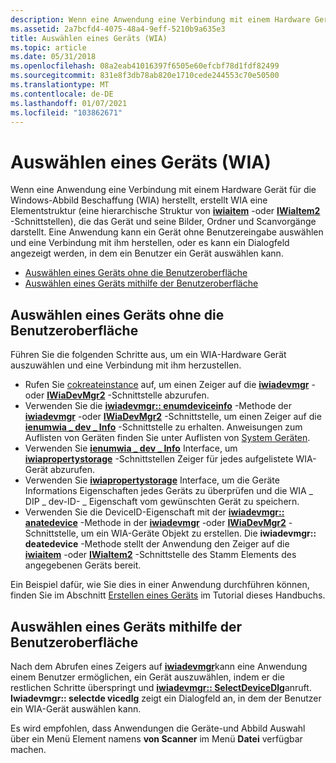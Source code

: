 ```yaml
---
description: Wenn eine Anwendung eine Verbindung mit einem Hardware Gerät für die Windows-Abbild Beschaffung (WIA) herstellt, erstellt WIA eine Elementstruktur (eine hierarchische Struktur von iwiaitem-oder IWiaItem2-Schnittstellen), die das Gerät und seine Bilder, Ordner und Scanvorgänge darstellt.
ms.assetid: 2a7bcfd4-4075-48a4-9eff-5210b9a635e3
title: Auswählen eines Geräts (WIA)
ms.topic: article
ms.date: 05/31/2018
ms.openlocfilehash: 08a2eab41016397f6505e60efcbf78d1fdf82499
ms.sourcegitcommit: 831e8f3db78ab820e1710cede244553c70e50500
ms.translationtype: MT
ms.contentlocale: de-DE
ms.lasthandoff: 01/07/2021
ms.locfileid: "103862671"
---
```

# <a name="selecting-a-device-wia"></a>Auswählen eines Geräts (WIA)

Wenn eine Anwendung eine Verbindung mit einem Hardware Gerät für die Windows-Abbild Beschaffung (WIA) herstellt, erstellt WIA eine Elementstruktur (eine hierarchische Struktur von [**iwiaitem**](/windows/desktop/api/wia_xp/nn-wia_xp-iwiaitem) -oder [**IWiaItem2**](-wia-iwiaitem2.md) -Schnittstellen), die das Gerät und seine Bilder, Ordner und Scanvorgänge darstellt. Eine Anwendung kann ein Gerät ohne Benutzereingabe auswählen und eine Verbindung mit ihm herstellen, oder es kann ein Dialogfeld angezeigt werden, in dem ein Benutzer ein Gerät auswählen kann.

-   [Auswählen eines Geräts ohne die Benutzeroberfläche](#selecting-a-device-without-the-ui)
-   [Auswählen eines Geräts mithilfe der Benutzeroberfläche](#selecting-a-device-with-the-ui)

## <a name="selecting-a-device-without-the-ui"></a>Auswählen eines Geräts ohne die Benutzeroberfläche

Führen Sie die folgenden Schritte aus, um ein WIA-Hardware Gerät auszuwählen und eine Verbindung mit ihm herzustellen.

-   Rufen Sie [cokreateinstance](/windows/win32/api/combaseapi/nf-combaseapi-cocreateinstance) auf, um einen Zeiger auf die [**iwiadevmgr**](/windows/desktop/api/wia_xp/nn-wia_xp-iwiadevmgr) -oder [**IWiaDevMgr2**](-wia-iwiadevmgr2.md) -Schnittstelle abzurufen.
-   Verwenden Sie die [**iwiadevmgr:: enumdeviceinfo**](/windows/desktop/api/wia_xp/nf-wia_xp-iwiadevmgr-enumdeviceinfo) -Methode der [**iwiadevmgr**](/windows/desktop/api/wia_xp/nn-wia_xp-iwiadevmgr) -oder [**IWiaDevMgr2**](-wia-iwiadevmgr2.md) -Schnittstelle, um einen Zeiger auf die [**ienumwia \_ dev \_ Info**](/windows/desktop/api/wia_xp/nn-wia_xp-ienumwia_dev_info) -Schnittstelle zu erhalten. Anweisungen zum Auflisten von Geräten finden Sie unter Auflisten von [System Geräten](-wia-enumerating-system-devices.md).
-   Verwenden Sie [**ienumwia \_ dev \_ Info**](/windows/desktop/api/wia_xp/nn-wia_xp-ienumwia_dev_info) Interface, um [**iwiapropertystorage**](/windows/desktop/api/wia_xp/nn-wia_xp-iwiapropertystorage) -Schnittstellen Zeiger für jedes aufgelistete WIA-Gerät abzurufen.
-   Verwenden Sie [**iwiapropertystorage**](/windows/desktop/api/wia_xp/nn-wia_xp-iwiapropertystorage) Interface, um die Geräte Informations Eigenschaften jedes Geräts zu überprüfen und die WIA \_ DIP \_ dev-ID- \_ Eigenschaft vom gewünschten Gerät zu speichern.
-   Verwenden Sie die DeviceID-Eigenschaft mit der [**iwiadevmgr:: anatedevice**](/windows/desktop/api/wia_xp/nf-wia_xp-iwiadevmgr-createdevice) -Methode in der [**iwiadevmgr**](/windows/desktop/api/wia_xp/nn-wia_xp-iwiadevmgr) -oder [**IWiaDevMgr2**](-wia-iwiadevmgr2.md) -Schnittstelle, um ein WIA-Geräte Objekt zu erstellen. Die **iwiadevmgr:: deatedevice** -Methode stellt der Anwendung den Zeiger auf die [**iwiaitem**](/windows/desktop/api/wia_xp/nn-wia_xp-iwiaitem) -oder [**IWiaItem2**](-wia-iwiaitem2.md) -Schnittstelle des Stamm Elements des angegebenen Geräts bereit.

Ein Beispiel dafür, wie Sie dies in einer Anwendung durchführen können, finden Sie im Abschnitt [Erstellen eines Geräts](-wia-creating-a-device.md) im Tutorial dieses Handbuchs.

## <a name="selecting-a-device-with-the-ui"></a>Auswählen eines Geräts mithilfe der Benutzeroberfläche

Nach dem Abrufen eines Zeigers auf [**iwiadevmgr**](/windows/desktop/api/wia_xp/nn-wia_xp-iwiadevmgr)kann eine Anwendung einem Benutzer ermöglichen, ein Gerät auszuwählen, indem er die restlichen Schritte überspringt und [**iwiadevmgr:: SelectDeviceDlg**](/windows/desktop/api/wia_xp/nf-wia_xp-iwiadevmgr-selectdevicedlg)anruft. **Iwiadevmgr:: selectde vicedlg** zeigt ein Dialogfeld an, in dem der Benutzer ein WIA-Gerät auswählen kann.

Es wird empfohlen, dass Anwendungen die Geräte-und Abbild Auswahl über ein Menü Element namens **von Scanner** im Menü **Datei** verfügbar machen.

 

 
